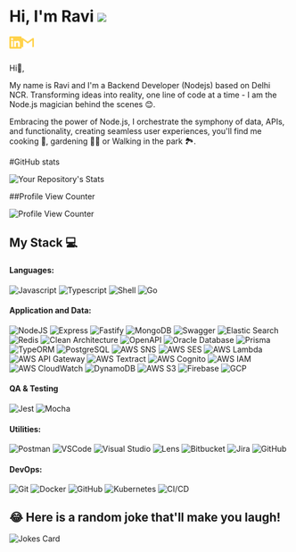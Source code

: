 # Hi, I'm Ravi <img src="https://media.giphy.com/media/hvRJCLFzcasrR4ia7z/giphy.gif" width="25px">

[<img align="left" alt="tassiaaccioly | LinkedIn" width="22px" src="./linkedin.svg" />][linkedin]
[<img align="left" alt="tassia.accioly | Gmail" width="22px" src="./gmail.svg" />][gmail]

<br>
<br>

Hi👋, 

My name is Ravi and I'm a Backend Developer (Nodejs) based on Delhi NCR.
Transforming ideas into reality, one line of code at a time - I am the Node.js magician behind the scenes 😊. 

Embracing the power of Node.js, I orchestrate the symphony of data, APIs, and functionality, creating seamless user experiences, you'll find me cooking 🍳, gardening 🧑‍🌾 or Walking in the park 🏞️.

<!---
/ravi00007/ravi00007 is a ✨ special ✨ repository because its `README.md` (this file) appears on your GitHub profile.
You can click the Preview link to take a look at your changes.
--->
#GitHub stats

![Your Repository's Stats](https://github-readme-stats.vercel.app/api?username=ravi00007&show_icons=true)

##Profile View Counter

![Profile View Counter](https://komarev.com/ghpvc/?username=ravi00007)


## My Stack 💻

#### Languages:

![Javascript](https://img.shields.io/badge/-JavaScript-EDD222?style=flat&logo=javascript&logoColor=white)
![Typescript](https://img.shields.io/badge/-TypeScript-3178C6?style=flat&logo=typescript&logoColor=white)
![Shell](https://img.shields.io/badge/-Shell-4EAA25?style=flat&logo=gnu-bash&logoColor=white)
![Go](https://img.shields.io/badge/-Go-00ADD8?style=flat&logo=go&logoColor=white)

#### Application and Data:

![NodeJS](http://img.shields.io/badge/-NodeJS-6EBF20?style=flat&logo=node.js&logoColor=white)
![Express](http://img.shields.io/badge/-Express-black?style=flat&logo=express&logoColor=white)
![Fastify](http://img.shields.io/badge/-fasify-red?style=flat&logo=fastify&logoColor=white)
![MongoDB](http://img.shields.io/badge/-MongoDB-47A248?style=flat&logo=mongodb&logoColor=white)
![Swagger](http://img.shields.io/badge/-Swagger-47A248?style=flat&logo=swagger&logoColor=white)
![Elastic Search](http://img.shields.io/badge/-Elastic-white?style=flat&logo=elastic&logoColor=white)
![Redis](http://img.shields.io/badge/-Redis-red?style=flat&logo=redis&logoColor=white)
![Clean Architecture](http://img.shields.io/badge/-CleanArchitecture-47A248?style=flat&logo=cleanarchitecture&logoColor=white)
![OpenAPI](https://img.shields.io/badge/-OpenAPI-red?style=flat&logo=openapi-initiative&logoColor=white)
![Oracle Database](https://img.shields.io/badge/-Oracle_DB-red?style=flat&logo=oracle&logoColor=white)
![Prisma](https://img.shields.io/badge/-Prisma-blue?style=flat&logo=prisma&logoColor=white)
![TypeORM](https://img.shields.io/badge/-TypeORM-blue?style=flat&logo=typeorm&logoColor=white)
![PostgreSQL](https://img.shields.io/badge/-PostgreSQL-blue?style=flat&logo=postgresql&logoColor=white)
![AWS SNS](https://img.shields.io/badge/-AWS_SNS-yellow?style=flat&logo=amazon-sns&logoColor=white)
![AWS SES](https://img.shields.io/badge/-AWS_SES-yellow?style=flat&logo=amazon-ses&logoColor=white)
![AWS Lambda](https://img.shields.io/badge/-AWS_Lambda-yellow?style=flat&logo=amazon-aws&logoColor=white)
![AWS API Gateway](https://img.shields.io/badge/-AWS_API_Gateway-yellow?style=flat&logo=amazon-api-gateway&logoColor=white)
![AWS Textract](https://img.shields.io/badge/-AWS_Textract-orange?style=flat&logo=amazon-aws&logoColor=white)
![AWS Cognito](https://img.shields.io/badge/-AWS_Cognito-orange?style=flat&logo=amazon-cognito&logoColor=white)
![AWS IAM](https://img.shields.io/badge/-AWS_IAM-orange?style=flat&logo=amazon-aws&logoColor=white)
![AWS CloudWatch](https://img.shields.io/badge/-AWS_CloudWatch-orange?style=flat&logo=amazon-cloudwatch&logoColor=white)
![DynamoDB](https://img.shields.io/badge/-DynamoDB-orange?style=flat&logo=amazon-dynamodb&logoColor=white)
![AWS S3](https://img.shields.io/badge/-AWS_S3-orange?style=flat&logo=amazon-s3&logoColor=white)
![Firebase](https://img.shields.io/badge/-Firebase-orange?style=flat&logo=firebase&logoColor=white)
![GCP](https://img.shields.io/badge/-GCP-orange?style=flat&logo=google-cloud&logoColor=white)

#### QA & Testing

![Jest](https://img.shields.io/badge/-Jest-C21325?style=flat&logo=jest&logoColor=white)
![Mocha](https://img.shields.io/badge/-Mocha-C21325?style=flat&logo=mocha&logoColor=white)

#### Utilities:

![Postman](https://img.shields.io/badge/-Postman-FF6C37?style=flat&logo=postman&logoColor=white)
![VSCode](https://img.shields.io/badge/-VSCode-007ACC?style=flat&logo=visual-studio-code&logoColor=white)
![Visual Studio](https://img.shields.io/badge/-Visual%20Studio-5C2D91?style=flat&logo=visual-studio&logoColor=white)
![Lens](https://img.shields.io/badge/-Lens-blue?style=flat&logo=lens&logoColor=white)
![Bitbucket](https://img.shields.io/badge/-Bitbucket-blue?style=flat&logo=bitbucket&logoColor=white)
![Jira](https://img.shields.io/badge/-Jira-blue?style=flat&logo=jira&logoColor=white)
![GitHub](https://img.shields.io/badge/-GitHub-blue?style=flat&logo=github&logoColor=white)


#### DevOps:

![Git](https://img.shields.io/badge/-Git-F05032?style=flat&logo=git&logoColor=white)
![Docker](https://img.shields.io/badge/-Docker-3178C6?style=flat&logo=docker&logoColor=white)
![GitHub](https://img.shields.io/badge/-Github-181717?style=flat&logo=github&logoColor=white)
![Kubernetes](https://img.shields.io/badge/-Kubernetes-3178C6?style=flat&logo=kubernetes&logoColor=white)
![CI/CD](https://img.shields.io/badge/-CI/CD-181717?style=flat&logo=cicd&logoColor=white)

## 😂 Here is a random joke that'll make you laugh!
![Jokes Card](https://readme-jokes.vercel.app/api)


[linkedin]: [https://www.linkedin.com/in/ravi-kumar-nonia-197baa160/]
[gmail]: mailto:ravichouhan00007@gmail.com
